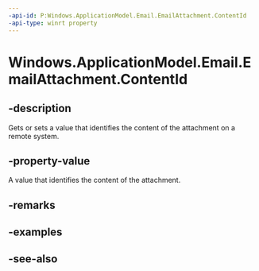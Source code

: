 ```yaml
---
-api-id: P:Windows.ApplicationModel.Email.EmailAttachment.ContentId
-api-type: winrt property
---
```


<!-- Property syntax
public string ContentId { get;  set; }
-->

# Windows.ApplicationModel.Email.EmailAttachment.ContentId

## -description
Gets or sets a value that identifies the content of the attachment on a remote system.

## -property-value
A value that identifies the content of the attachment.

## -remarks

## -examples

## -see-also

